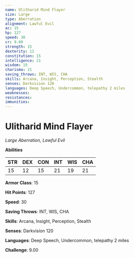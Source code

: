 ```yaml
---
name: Ulitharid Mind Flayer
size: Large
type: Aberration
alignment: Lawful Evil
ac: 15
hp: 127
speed: 30
cr: 9.00
strength: 15
dexterity: 12
constitution: 15
intelligence: 21
wisdom: 19
charisma: 21
saving_throws: INT, WIS, CHA
skills: Arcana, Insight, Perception, Stealth
senses: Darkvision 120
languages: Deep Speech, Undercommon, telepathy 2 miles
weaknesses:
resistances:
immunities:
---
```


# Ulitharid Mind Flayer

*Large Aberration, Lawful Evil*

**Abilities**

| STR | DEX | CON | INT | WIS | CHA |
| --- | --- | --- | --- | --- | --- |
| 15 | 12 | 15 | 21 | 19 | 21 |

**Armor Class**: 15

**Hit Points**: 127

**Speed**: 30

**Saving Throws**: INT, WIS, CHA

**Skills**: Arcana, Insight, Perception, Stealth

**Senses**: Darkvision 120

**Languages**: Deep Speech, Undercommon, telepathy 2 miles

**Challenge**: 9.00

